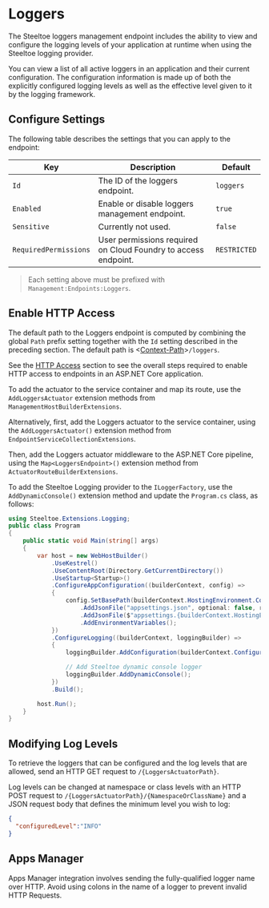 # Loggers

The Steeltoe loggers management endpoint includes the ability to view and configure the logging levels of your application at runtime when using the Steeltoe logging provider.

You can view a list of all active loggers in an application and their current configuration. The configuration information is made up of both the explicitly configured logging levels as well as the effective level given to it by the logging framework.

## Configure Settings

The following table describes the settings that you can apply to the endpoint:

| Key | Description | Default |
| --- | --- | --- |
| `Id` | The ID of the loggers endpoint. | `loggers` |
| `Enabled` | Enable or disable loggers management endpoint. | `true` |
| `Sensitive` | Currently not used. | `false` |
| `RequiredPermissions` | User permissions required on Cloud Foundry to access endpoint. | `RESTRICTED` |

>Each setting above must be prefixed with `Management:Endpoints:Loggers`.

## Enable HTTP Access

The default path to the Loggers endpoint is computed by combining the global `Path` prefix setting together with the `Id` setting described in the preceding section. The default path is <[Context-Path](./hypermedia#base-context-path)>`/loggers`.

See the [HTTP Access](./using-endpoints.html#http-access) section to see the overall steps required to enable HTTP access to endpoints in an ASP.NET Core application.

To add the actuator to the service container and map its route, use the `AddLoggersActuator` extension methods from `ManagementHostBuilderExtensions`.

Alternatively, first, add the Loggers actuator to the service container, using the `AddLoggersActuator()` extension method from `EndpointServiceCollectionExtensions`.

Then, add the Loggers actuator middleware to the ASP.NET Core pipeline, using the `Map<LoggersEndpoint>()` extension method from `ActuatorRouteBuilderExtensions`.

To add the Steeltoe Logging provider to the `ILoggerFactory`, use the `AddDynamicConsole()` extension method and update the `Program.cs` class, as follows:

```csharp
using Steeltoe.Extensions.Logging;
public class Program
{
    public static void Main(string[] args)
    {
        var host = new WebHostBuilder()
            .UseKestrel()
            .UseContentRoot(Directory.GetCurrentDirectory())
            .UseStartup<Startup>()
            .ConfigureAppConfiguration((builderContext, config) =>
            {
                config.SetBasePath(builderContext.HostingEnvironment.ContentRootPath)
                    .AddJsonFile("appsettings.json", optional: false, reloadOnChange: true)
                    .AddJsonFile($"appsettings.{builderContext.HostingEnvironment.EnvironmentName}.json", optional: true)
                    .AddEnvironmentVariables();
            })
            .ConfigureLogging((builderContext, loggingBuilder) =>
            {
                loggingBuilder.AddConfiguration(builderContext.Configuration.GetSection("Logging"));

                // Add Steeltoe dynamic console logger
                loggingBuilder.AddDynamicConsole();
            })
            .Build();

        host.Run();
    }
}
```

## Modifying Log Levels

To retrieve the loggers that can be configured and the log levels that are allowed, send an HTTP GET request to `/{LoggersActuatorPath}`.

Log levels can be changed at namespace or class levels with an HTTP POST request to `/{LoggersActuatorPath}/{NamespaceOrClassName}` and a JSON request body that defines the minimum level you wish to log:

```json
{
  "configuredLevel":"INFO"
}
```

## Apps Manager

Apps Manager integration involves sending the fully-qualified logger name over HTTP. Avoid using colons in the name of a logger to prevent invalid HTTP Requests.

